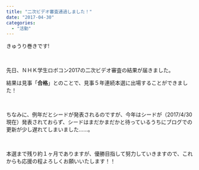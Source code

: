 ```yaml
---
title: "二次ビデオ審査通過しました！"
date: "2017-04-30"
categories: 
  - "活動"
---
```


きゅうり巻きです!

 

先日、ＮＨＫ学生ロボコン2017の二次ビデオ審査の結果が届きました。

結果は見事「**合格**」とのことで、見事５年連続本選に出場することができました！

 

ちなみに、例年だとシードが発表されるのですが、今年はシードが（2017/4/30現在）発表されておらず、シードはまだかまだかと待っているうちにブログでの更新が少し遅れてしまいました……。

 

本選まで残り約１ヶ月でありますが、優勝目指して努力していきますので、これからも応援の程よろしくお願いいたします！！
